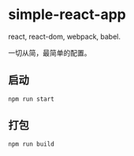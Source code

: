 # simple-react-app

react, react-dom, webpack, babel.

一切从简，最简单的配置。

## 启动

```shell
npm run start
```

## 打包

```shell
npm run build
```
